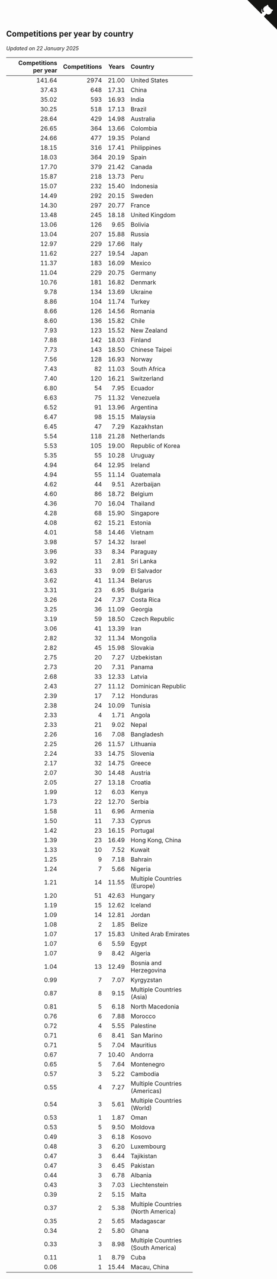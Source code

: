 ## Competitions per year by country

*Updated on 22 January 2025*

| Competitions per year | Competitions | Years | Country |
| ---: | ---: | ---: | :--- |
| 141.64 | 2974 | 21.00 | United States |
| 37.43 | 648 | 17.31 | China |
| 35.02 | 593 | 16.93 | India |
| 30.25 | 518 | 17.13 | Brazil |
| 28.64 | 429 | 14.98 | Australia |
| 26.65 | 364 | 13.66 | Colombia |
| 24.66 | 477 | 19.35 | Poland |
| 18.15 | 316 | 17.41 | Philippines |
| 18.03 | 364 | 20.19 | Spain |
| 17.70 | 379 | 21.42 | Canada |
| 15.87 | 218 | 13.73 | Peru |
| 15.07 | 232 | 15.40 | Indonesia |
| 14.49 | 292 | 20.15 | Sweden |
| 14.30 | 297 | 20.77 | France |
| 13.48 | 245 | 18.18 | United Kingdom |
| 13.06 | 126 | 9.65 | Bolivia |
| 13.04 | 207 | 15.88 | Russia |
| 12.97 | 229 | 17.66 | Italy |
| 11.62 | 227 | 19.54 | Japan |
| 11.37 | 183 | 16.09 | Mexico |
| 11.04 | 229 | 20.75 | Germany |
| 10.76 | 181 | 16.82 | Denmark |
| 9.78 | 134 | 13.69 | Ukraine |
| 8.86 | 104 | 11.74 | Turkey |
| 8.66 | 126 | 14.56 | Romania |
| 8.60 | 136 | 15.82 | Chile |
| 7.93 | 123 | 15.52 | New Zealand |
| 7.88 | 142 | 18.03 | Finland |
| 7.73 | 143 | 18.50 | Chinese Taipei |
| 7.56 | 128 | 16.93 | Norway |
| 7.43 | 82 | 11.03 | South Africa |
| 7.40 | 120 | 16.21 | Switzerland |
| 6.80 | 54 | 7.95 | Ecuador |
| 6.63 | 75 | 11.32 | Venezuela |
| 6.52 | 91 | 13.96 | Argentina |
| 6.47 | 98 | 15.15 | Malaysia |
| 6.45 | 47 | 7.29 | Kazakhstan |
| 5.54 | 118 | 21.28 | Netherlands |
| 5.53 | 105 | 19.00 | Republic of Korea |
| 5.35 | 55 | 10.28 | Uruguay |
| 4.94 | 64 | 12.95 | Ireland |
| 4.94 | 55 | 11.14 | Guatemala |
| 4.62 | 44 | 9.51 | Azerbaijan |
| 4.60 | 86 | 18.72 | Belgium |
| 4.36 | 70 | 16.04 | Thailand |
| 4.28 | 68 | 15.90 | Singapore |
| 4.08 | 62 | 15.21 | Estonia |
| 4.01 | 58 | 14.46 | Vietnam |
| 3.98 | 57 | 14.32 | Israel |
| 3.96 | 33 | 8.34 | Paraguay |
| 3.92 | 11 | 2.81 | Sri Lanka |
| 3.63 | 33 | 9.09 | El Salvador |
| 3.62 | 41 | 11.34 | Belarus |
| 3.31 | 23 | 6.95 | Bulgaria |
| 3.26 | 24 | 7.37 | Costa Rica |
| 3.25 | 36 | 11.09 | Georgia |
| 3.19 | 59 | 18.50 | Czech Republic |
| 3.06 | 41 | 13.39 | Iran |
| 2.82 | 32 | 11.34 | Mongolia |
| 2.82 | 45 | 15.98 | Slovakia |
| 2.75 | 20 | 7.27 | Uzbekistan |
| 2.73 | 20 | 7.31 | Panama |
| 2.68 | 33 | 12.33 | Latvia |
| 2.43 | 27 | 11.12 | Dominican Republic |
| 2.39 | 17 | 7.12 | Honduras |
| 2.38 | 24 | 10.09 | Tunisia |
| 2.33 | 4 | 1.71 | Angola |
| 2.33 | 21 | 9.02 | Nepal |
| 2.26 | 16 | 7.08 | Bangladesh |
| 2.25 | 26 | 11.57 | Lithuania |
| 2.24 | 33 | 14.75 | Slovenia |
| 2.17 | 32 | 14.75 | Greece |
| 2.07 | 30 | 14.48 | Austria |
| 2.05 | 27 | 13.18 | Croatia |
| 1.99 | 12 | 6.03 | Kenya |
| 1.73 | 22 | 12.70 | Serbia |
| 1.58 | 11 | 6.96 | Armenia |
| 1.50 | 11 | 7.33 | Cyprus |
| 1.42 | 23 | 16.15 | Portugal |
| 1.39 | 23 | 16.49 | Hong Kong, China |
| 1.33 | 10 | 7.52 | Kuwait |
| 1.25 | 9 | 7.18 | Bahrain |
| 1.24 | 7 | 5.66 | Nigeria |
| 1.21 | 14 | 11.55 | Multiple Countries (Europe) |
| 1.20 | 51 | 42.63 | Hungary |
| 1.19 | 15 | 12.62 | Iceland |
| 1.09 | 14 | 12.81 | Jordan |
| 1.08 | 2 | 1.85 | Belize |
| 1.07 | 17 | 15.83 | United Arab Emirates |
| 1.07 | 6 | 5.59 | Egypt |
| 1.07 | 9 | 8.42 | Algeria |
| 1.04 | 13 | 12.49 | Bosnia and Herzegovina |
| 0.99 | 7 | 7.07 | Kyrgyzstan |
| 0.87 | 8 | 9.15 | Multiple Countries (Asia) |
| 0.81 | 5 | 6.18 | North Macedonia |
| 0.76 | 6 | 7.88 | Morocco |
| 0.72 | 4 | 5.55 | Palestine |
| 0.71 | 6 | 8.41 | San Marino |
| 0.71 | 5 | 7.04 | Mauritius |
| 0.67 | 7 | 10.40 | Andorra |
| 0.65 | 5 | 7.64 | Montenegro |
| 0.57 | 3 | 5.22 | Cambodia |
| 0.55 | 4 | 7.27 | Multiple Countries (Americas) |
| 0.54 | 3 | 5.61 | Multiple Countries (World) |
| 0.53 | 1 | 1.87 | Oman |
| 0.53 | 5 | 9.50 | Moldova |
| 0.49 | 3 | 6.18 | Kosovo |
| 0.48 | 3 | 6.20 | Luxembourg |
| 0.47 | 3 | 6.44 | Tajikistan |
| 0.47 | 3 | 6.45 | Pakistan |
| 0.44 | 3 | 6.78 | Albania |
| 0.43 | 3 | 7.03 | Liechtenstein |
| 0.39 | 2 | 5.15 | Malta |
| 0.37 | 2 | 5.38 | Multiple Countries (North America) |
| 0.35 | 2 | 5.65 | Madagascar |
| 0.34 | 2 | 5.80 | Ghana |
| 0.33 | 3 | 8.98 | Multiple Countries (South America) |
| 0.11 | 1 | 8.79 | Cuba |
| 0.06 | 1 | 15.44 | Macau, China |


<a href="https://github.com/jonatanklosko/wca_statistics" class="github-corner" aria-label="View source on Github"><svg width="80" height="80" viewBox="0 0 250 250" style="fill:#151513; color:#fff; position: absolute; top: 0; border: 0; right: 0;" aria-hidden="true"><path d="M0,0 L115,115 L130,115 L142,142 L250,250 L250,0 Z"></path><path d="M128.3,109.0 C113.8,99.7 119.0,89.6 119.0,89.6 C122.0,82.7 120.5,78.6 120.5,78.6 C119.2,72.0 123.4,76.3 123.4,76.3 C127.3,80.9 125.5,87.3 125.5,87.3 C122.9,97.6 130.6,101.9 134.4,103.2" fill="currentColor" style="transform-origin: 130px 106px;" class="octo-arm"></path><path d="M115.0,115.0 C114.9,115.1 118.7,116.5 119.8,115.4 L133.7,101.6 C136.9,99.2 139.9,98.4 142.2,98.6 C133.8,88.0 127.5,74.4 143.8,58.0 C148.5,53.4 154.0,51.2 159.7,51.0 C160.3,49.4 163.2,43.6 171.4,40.1 C171.4,40.1 176.1,42.5 178.8,56.2 C183.1,58.6 187.2,61.8 190.9,65.4 C194.5,69.0 197.7,73.2 200.1,77.6 C213.8,80.2 216.3,84.9 216.3,84.9 C212.7,93.1 206.9,96.0 205.4,96.6 C205.1,102.4 203.0,107.8 198.3,112.5 C181.9,128.9 168.3,122.5 157.7,114.1 C157.9,116.9 156.7,120.9 152.7,124.9 L141.0,136.5 C139.8,137.7 141.6,141.9 141.8,141.8 Z" fill="currentColor" class="octo-body"></path></svg></a><style>.github-corner:hover .octo-arm{animation:octocat-wave 560ms ease-in-out}@keyframes octocat-wave{0%,100%{transform:rotate(0)}20%,60%{transform:rotate(-25deg)}40%,80%{transform:rotate(10deg)}}@media (max-width:500px){.github-corner:hover .octo-arm{animation:none}.github-corner .octo-arm{animation:octocat-wave 560ms ease-in-out}}</style>
